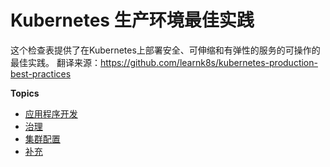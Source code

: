 # Kubernetes 生产环境最佳实践

这个检查表提供了在Kubernetes上部署安全、可伸缩和有弹性的服务的可操作的最佳实践。
翻译来源：https://github.com/learnk8s/kubernetes-production-best-practices

**Topics**

- [应用程序开发](application-development.md)
- [治理](governance.md)
- [集群配置](configuration.md)
- [补充](disable-cpu-limits.md)